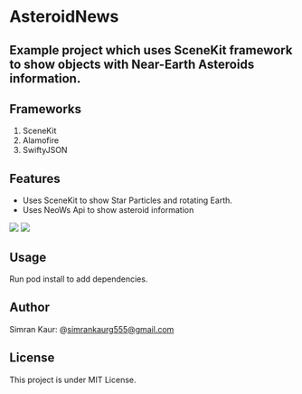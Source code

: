 # AsteroidNews

## Example project which uses SceneKit framework to show objects with Near-Earth Asteroids information.

## Frameworks
1. SceneKit
2. Alamofire
3. SwiftyJSON

## Features
- Uses SceneKit to show Star Particles and rotating Earth.
- Uses NeoWs Api to show asteroid information
 
<img src="https://user-images.githubusercontent.com/66485679/147752628-900bf355-1dad-462c-898e-83284669466a.png" > <img src="https://user-images.githubusercontent.com/66485679/147753066-7b8f280f-e5f1-4f0b-a75f-b4d8e2ffcbb1.png" >

## Usage
Run pod install to add dependencies.

## Author
Simran Kaur: @simrankaurg555@gmail.com

## License
This project is under MIT License.


